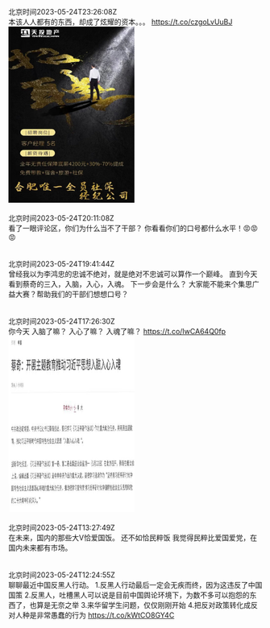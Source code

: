 北京时间2023-05-24T23:26:08Z<br>本该人人都有的东西，却成了炫耀的资本。。。 https://t.co/czgoLvUuBJ<br><img src='/temp/image/2023/u-Month-5/1661393147937845248_0.jpg' width='250' height='350'><br><br>北京时间2023-05-24T20:11:08Z<br>看了一眼评论区，你们为什么当不了干部？
你看看你们的口号都什么水平！😡😡😡<br><br><br>北京时间2023-05-24T19:41:44Z<br>曾经我以为李鸿忠的忠诚不绝对，就是绝对不忠诚可以算作一个巅峰。
直到今天看到蔡奇的三入，入脑，入心，入魂。
下一步会是什么？
大家能不能来个集思广益大赛？帮助我们的干部们想想口号？<br><br><br>北京时间2023-05-24T17:26:30Z<br>你今天
入脑了嘛？
入心了嘛？
入魂了嘛？ https://t.co/IwCA64Q0fp<br><img src='/temp/image/2023/u-Month-5/1661302643418099712_0.jpg' width='250' height='350'><br><br>北京时间2023-05-24T13:27:49Z<br>在未来，国内的那些大V恰爱国饭。
还不如恰民粹饭
我觉得民粹比爱国爱党，在国内未来都有市场。<br><br><br>北京时间2023-05-24T12:24:55Z<br>聊聊最近中国反黑人行动。
 1.反黑人行动最后一定会无疾而终，因为这违反了中国国策 
2.反黑人，吐槽黑人可以说是目前中国舆论环境下，为数不多可以抱怨的东西了，也算是无奈之举
3.来华留学生问题，仅仅刚刚开始 
4.把反对政策转化成反对人种是非常愚蠢的行为
https://t.co/kWtCO8GY4C<br><br><br>